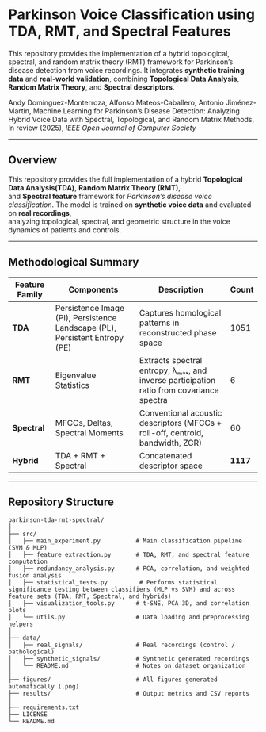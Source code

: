 # Parkinson Voice Classification using TDA, RMT, and Spectral Features

This repository provides the implementation of a hybrid topological, spectral, and random matrix theory (RMT) framework 
for Parkinson’s disease detection from voice recordings.  It integrates **synthetic training data** and **real-world validation**, combining **Topological Data Analysis**, **Random Matrix Theory**, and **Spectral descriptors**.


Andy Domínguez-Monterroza, Alfonso Mateos-Caballero, Antonio Jiménez-Martín, Machine Learning for Parkinson’s Disease Detection: Analyzing Hybrid Voice Data with Spectral, Topological, and Random Matrix Methods, In review (2025), *IEEE Open Journal of Computer Society* 


---

## Overview  

This repository provides the full implementation of a hybrid **Topological Data Analysis(TDA)**, **Random Matrix Theory (RMT)**,  
and **Spectral feature** framework for *Parkinson’s disease voice classification*.   The model is trained on **synthetic voice data** and evaluated on **real recordings**,  
analyzing topological, spectral, and geometric structure in the voice dynamics of patients and controls.  

---

## Methodological Summary  

| Feature Family | Components | Description | Count |
|----------------|-------------|--------------|--------|
| **TDA** | Persistence Image (PI), Persistence Landscape (PL), Persistent Entropy (PE) | Captures homological patterns in reconstructed phase space | 1051 |
| **RMT** | Eigenvalue Statistics | Extracts spectral entropy, λₘₐₓ, and inverse participation ratio from covariance spectra | 6 |
| **Spectral** | MFCCs, Deltas, Spectral Moments | Conventional acoustic descriptors (MFCCs + roll-off, centroid, bandwidth, ZCR) | 60 |
| **Hybrid** | TDA + RMT + Spectral | Concatenated descriptor space | **1117** |

---

## Repository Structure  

```plaintext
parkinson-tda-rmt-spectral/
│
├── src/
│   ├── main_experiment.py          # Main classification pipeline (SVM & MLP)
│   ├── feature_extraction.py       # TDA, RMT, and spectral feature computation
│   ├── redundancy_analysis.py      # PCA, correlation, and weighted fusion analysis
│   ├── statistical_tests.py         # Performs statistical significance testing between classifiers (MLP vs SVM) and across feature sets (TDA, RMT, Spectral, and hybrids)
│   ├── visualization_tools.py      # t-SNE, PCA 3D, and correlation plots
│   └── utils.py                    # Data loading and preprocessing helpers
│
├── data/
│   ├── real_signals/               # Real recordings (control / pathological)
│   ├── synthetic_signals/          # Synthetic generated recordings
│   └── README.md                   # Notes on dataset organization
│
├── figures/                        # All figures generated automatically (.png)
├── results/                        # Output metrics and CSV reports
│
├── requirements.txt
├── LICENSE
└── README.md
